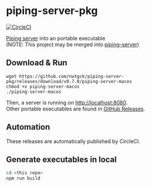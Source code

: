 # piping-server-pkg
[![CircleCI](https://circleci.com/gh/nwtgck/piping-server-pkg.svg?style=shield)](https://circleci.com/gh/nwtgck/piping-server-pkg)

[Piping server](https://github.com/nwtgck/piping-server) into an portable executable  
(NOTE: This project may be merged into [piping-server](https://github.com/nwtgck/piping-server))

## Download & Run

```
wget https://github.com/nwtgck/piping-server-pkg/releases/download/v0.7.0/piping-server-macos
chmod +x piping-server-macos
./piping-server-macos
```

Then, a server is running on <http://localhost:8080>.  
Other portable executables are found in [GitHub Releases](https://github.com/nwtgck/piping-server-pkg/releases).  

## Automation

These releases are automatically published by CircleCI.

## Generate executables in local

```bash
cd <this repo>
npm run build
```
